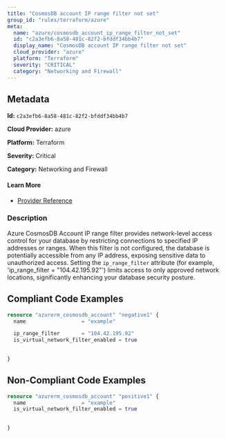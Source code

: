```yaml
---
title: "CosmosDB account IP range filter not set"
group_id: "rules/terraform/azure"
meta:
  name: "azure/cosmosdb_account_ip_range_filter_not_set"
  id: "c2a3efb6-8a58-481c-82f2-bfddf34bb4b7"
  display_name: "CosmosDB account IP range filter not set"
  cloud_provider: "azure"
  platform: "Terraform"
  severity: "CRITICAL"
  category: "Networking and Firewall"
---
```

## Metadata

**Id:** `c2a3efb6-8a58-481c-82f2-bfddf34bb4b7`

**Cloud Provider:** azure

**Platform:** Terraform

**Severity:** Critical

**Category:** Networking and Firewall

#### Learn More

 - [Provider Reference](https://registry.terraform.io/providers/hashicorp/azurerm/latest/docs/resources/cosmosdb_account#ip_range_filter)

### Description

 Azure CosmosDB Account IP range filter provides network-level access control for your database by restricting connections to specified IP addresses or ranges. When this filter is not configured, the database is potentially accessible from any IP address, exposing sensitive data to unauthorized access. Setting the `ip_range_filter` attribute (for example, 'ip_range_filter = "104.42.195.92"') limits access to only approved network locations, significantly enhancing your database security posture.


## Compliant Code Examples
```terraform
resource "azurerm_cosmosdb_account" "negative1" {
  name                  = "example" 

  ip_range_filter       = "104.42.195.92"
  is_virtual_network_filter_enabled = true
 

}
```
## Non-Compliant Code Examples
```terraform
resource "azurerm_cosmosdb_account" "positive1" {
  name                  = "example" 
  is_virtual_network_filter_enabled = true
 

}
```